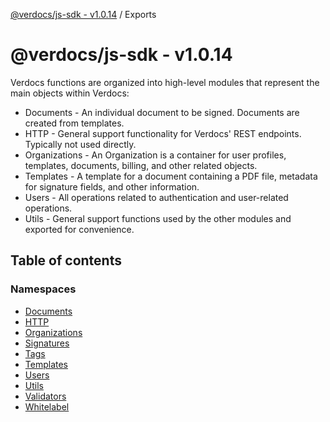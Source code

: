 [@verdocs/js-sdk - v1.0.14](README.md) / Exports

# @verdocs/js-sdk - v1.0.14

Verdocs functions are organized into high-level modules that represent the main objects within Verdocs:

- Documents - An individual document to be signed. Documents are created from templates.
- HTTP - General support functionality for Verdocs' REST endpoints. Typically not used directly.
- Organizations - An Organization is a container for user profiles, templates, documents, billing, and other related objects.
- Templates - A template for a document containing a PDF file, metadata for signature fields, and other information.
- Users - All operations related to authentication and user-related operations.
- Utils - General support functions used by the other modules and exported for convenience.

## Table of contents

### Namespaces

- [Documents](modules/Documents.md)
- [HTTP](modules/HTTP.md)
- [Organizations](modules/Organizations.md)
- [Signatures](modules/Signatures.md)
- [Tags](modules/Tags.md)
- [Templates](modules/Templates.md)
- [Users](modules/Users.md)
- [Utils](modules/Utils.md)
- [Validators](modules/Validators.md)
- [Whitelabel](modules/Whitelabel.md)
